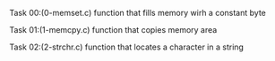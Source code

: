 Task 00:(0-memset.c)
function that fills memory wirh a constant byte

Task 01:(1-memcpy.c)
function that copies memory area

Task 02:(2-strchr.c)
function that locates a character in a string
